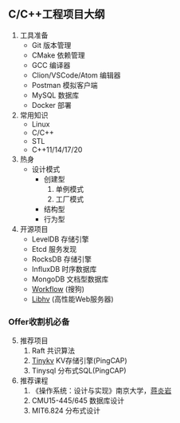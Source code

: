 ## C/C++工程项目大纲
1. 工具准备
    - Git 版本管理
    - CMake 依赖管理
    - GCC 编译器
    - Clion/VSCode/Atom 编辑器
    - Postman 模拟客户端
    - MySQL 数据库
    - Docker 部署
2. 常用知识
    - Linux
    - C/C++
    - STL
    - C++11/14/17/20
3. 热身
    - 设计模式
        - 创建型
            1. 单例模式
            2. 工厂模式
        - 结构型
        - 行为型
4. 开源项目
    - LevelDB 存储引擎
    - Etcd 服务发现
    - RocksDB 存储引擎
    - InfluxDB 时序数据库
    - MongoDB 文档型数据库
    - [Workflow](https://github.com/sogou/workflow) (搜狗)
    - [Libhv](https://github.com/ithewei/libhv) (高性能Web服务器)
### Offer收割机必备
5. 推荐项目
    1. Raft 共识算法
    2. [Tinykv](https://github.com/talent-plan/tinykv) KV存储引擎(PingCAP)
    3. Tinysql 分布式SQL(PingCAP)
6. 推荐课程
    1. 《操作系统：设计与实现》南京大学，[蒋炎岩](https://www.bilibili.com/video/BV1Cm4y1d7Ur?spm_id_from=333.999.0.0&vd_source=e9f1ced96b267a4bc02ec41ca31d850a)
    2. CMU15-445/645 数据库设计
    3. MIT6.824  分布式设计
